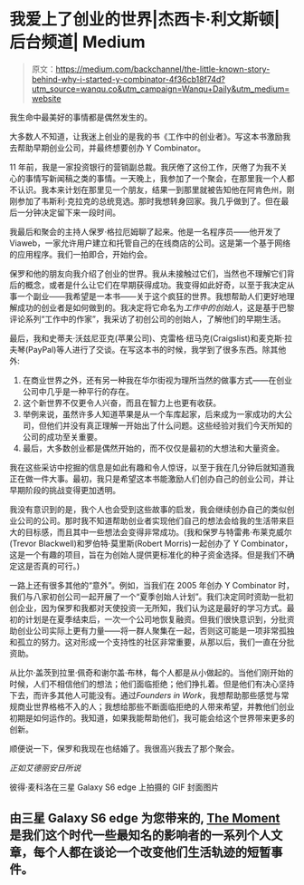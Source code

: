 # 我爱上了创业的世界|杰西卡·利文斯顿|后台频道| Medium

> 原文：<https://medium.com/backchannel/the-little-known-story-behind-why-i-started-y-combinator-4f36cb18f74d?utm_source=wanqu.co&utm_campaign=Wanqu+Daily&utm_medium=website>

我生命中最美好的事情都是偶然发生的。

大多数人不知道，让我迷上创业的是我的书《工作中的创业者》。写这本书激励我去帮助早期创业公司，并最终想要创办 Y Combinator。

11 年前，我是一家投资银行的营销副总裁。我厌倦了这份工作，厌倦了为我不关心的事情写新闻稿之类的事情。一天晚上，我参加了一个聚会，在那里我一个人都不认识。我本来计划在那里见一个朋友，结果一到那里就被告知他在阿肯色州，刚刚参加了韦斯利·克拉克的总统竞选。那时我想转身回家。我几乎做到了。但在最后一分钟决定留下来一段时间。

我最后和聚会的主持人保罗·格拉厄姆聊了起来。他是一名程序员——他开发了 Viaweb，一家允许用户建立和托管自己的在线商店的公司。这是第一个基于网络的应用程序。我们一拍即合，开始约会。

保罗和他的朋友向我介绍了创业的世界。我从未接触过它们，当然也不理解它们背后的概念，或者是什么让它们在早期获得成功。我变得如此好奇，以至于我决定从事一个副业——我希望是一本书——关于这个疯狂的世界。我想帮助人们更好地理解成功的创业者是如何做到的。我决定将它命名为*工作中的创始人*，这是基于巴黎评论系列“工作中的作家”，我采访了初创公司的创始人，了解他们的早期生活。

最后，我和史蒂夫·沃兹尼亚克(苹果公司)、克雷格·纽马克(Craigslist)和麦克斯·拉夫琴(PayPal)等人进行了交谈。在写这本书的时候，我学到了很多东西。除其他外:

1.  在商业世界之外，还有另一种我在华尔街视为理所当然的做事方式——在创业公司中几乎是一种平行的存在。
2.  这个新世界不仅更令人兴奋，而且在智力上也更有收获。
3.  举例来说，虽然许多人知道苹果是从一个车库起家，后来成为一家成功的大公司，但他们并没有真正理解一开始出了什么问题。这些经验对我们今天所知的公司的成功至关重要。
4.  最后，大多数创业都是偶然开始的，而不仅仅是最初的大想法和大量资金。



我在这些采访中挖掘的信息是如此有趣和令人惊讶，以至于我在几分钟后就知道我正在做一件大事。最初，我只是希望这本书能激励人们创办自己的创业公司，并让早期阶段的挑战变得更加透明。

我没有意识到的是，我个人也会受到这些故事的启发，我会继续创办自己的类似创业公司的公司。那时我不知道帮助创业者实现他们自己的想法会给我的生活带来巨大的目标感，而且其中一些想法会变得非常成功。(我和保罗与特雷弗·布莱克威尔(Trevor Blackwell)和罗伯特·莫里斯(Robert Morris)一起创办了 Y Combinator，这是一个有趣的项目，旨在为创始人提供更标准化的种子资金选择。但是我们不确定这是否真的可行。)

一路上还有很多其他的“意外”。例如，当我们在 2005 年创办 Y Combinator 时，我们与八家初创公司一起开展了一个“夏季创始人计划”。我们决定同时资助一批初创企业，因为保罗和我都对天使投资一无所知，我们认为这是最好的学习方式。最初的计划是在夏季结束后，一次一个公司地恢复融资。但我们很快意识到，分批资助创业公司实际上更有力量——将一群人聚集在一起，否则这可能是一项非常孤独和孤立的努力。这对形成一个支持性的社区非常重要，从那以后，我们一直在分批资助。

从比尔·盖茨到拉里·佩奇和谢尔盖·布林，每个人都是从小做起的。当他们刚开始的时候，人们不相信他们的想法；他们面临拒绝；他们挣扎着。但是他们有决心坚持下去，而许多其他人可能没有。通过*Founders in Work*，我想帮助那些感觉与常规商业世界格格不入的人；我想给那些不断面临拒绝的人带来希望，并教他们创业初期是如何运作的。我知道，如果我能帮助他们，我可能会给这个世界带来更多的创新。

顺便说一下，保罗和我现在也结婚了。我很高兴我去了那个聚会。

*正如艾德丽安日所说*

彼得·麦科洛在三星 Galaxy S6 edge 上拍摄的 GIF 封面图片



## 由三星 Galaxy S6 edge 为您带来的, [The Moment](/@the_moment/brought-to-you-by-the-samsung-galaxy-s6-edge-the-moment-is-a-series-of-personal-essays-from-some-d4aca8947c09) 是我们这个时代一些最知名的影响者的一系列个人文章，每个人都在谈论一个改变他们生活轨迹的短暂事件。



